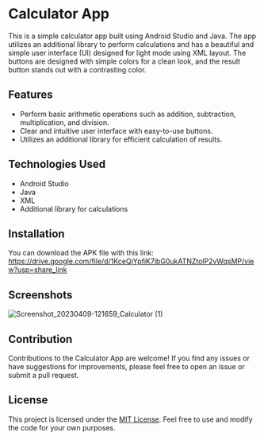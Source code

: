 # Calculator App

This is a simple calculator app built using Android Studio and Java. The app utilizes an additional library to perform calculations and has a beautiful and simple user interface (UI) designed for light mode using XML layout. The buttons are designed with simple colors for a clean look, and the result button stands out with a contrasting color.

## Features

- Perform basic arithmetic operations such as addition, subtraction, multiplication, and division.
- Clear and intuitive user interface with easy-to-use buttons.
- Utilizes an additional library for efficient calculation of results.

## Technologies Used

- Android Studio
- Java
- XML
- Additional library for calculations

## Installation

You can download the APK file with this link:
https://drive.google.com/file/d/1KceQjYpfiK7ibG0ukATNZtolP2vWqsMP/view?usp=share_link


## Screenshots
![Screenshot_20230409-121659_Calculator (1)](https://user-images.githubusercontent.com/18384920/231013461-dd979d23-0c5f-4e7c-a951-5b613ae916fb.jpg)



## Contribution

Contributions to the Calculator App are welcome! If you find any issues or have suggestions for improvements, please feel free to open an issue or submit a pull request.

## License

This project is licensed under the [MIT License](LICENSE). Feel free to use and modify the code for your own purposes.

